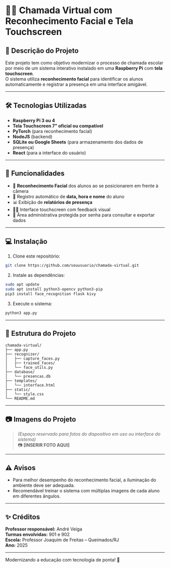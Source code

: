 # 🧑‍🏫 Chamada Virtual com Reconhecimento Facial e Tela Touchscreen

## 📘 Descrição do Projeto

Este projeto tem como objetivo modernizar o processo de chamada escolar por meio de um sistema interativo instalado em uma **Raspberry Pi** com **tela touchscreen**.  
O sistema utiliza **reconhecimento facial** para identificar os alunos automaticamente e registrar a presença em uma interface amigável.

---

## 🛠️ Tecnologias Utilizadas

- **Raspberry Pi 3 ou 4**  
- **Tela Touchscreen 7" oficial ou compatível**  
- **PyTorch** (para reconhecimento facial)  
- **NodeJS** (backend)  
- **SQLite ou Google Sheets** (para armazenamento dos dados de presença)  
- **React** (para a interface do usuário)

---

## 🎯 Funcionalidades

- 📸 **Reconhecimento Facial** dos alunos ao se posicionarem em frente à câmera
- 📝 Registro automático de **data, hora e nome** do aluno
- 📊 Exibição de **relatórios de presença**
- 🧑‍💻 Interface touchscreen com feedback visual
- 🔐 Área administrativa protegida por senha para consultar e exportar dados

---

## 💻 Instalação

1. Clone este repositório:
```bash
git clone https://github.com/seuusuario/chamada-virtual.git
```

2. Instale as dependências:
```bash
sudo apt update
sudo apt install python3-opencv python3-pip
pip3 install face_recognition flask kivy
```

3. Execute o sistema:
```bash
python3 app.py
```

---

## 📂 Estrutura do Projeto

```
chamada-virtual/
├── app.py
├── recognizer/
│   ├── capture_faces.py
│   ├── trained_faces/
│   └── face_utils.py
├── database/
│   └── presencas.db
├── templates/
│   └── interface.html
├── static/
│   └── style.css
└── README.md
```

---

## 📷 Imagens do Projeto

> *(Espaço reservado para fotos do dispositivo em uso ou interface do sistema)*  
📷 **[INSERIR FOTO AQUI]**

---

## ⚠️ Avisos

- Para melhor desempenho do reconhecimento facial, a iluminação do ambiente deve ser adequada.
- Recomendável treinar o sistema com múltiplas imagens de cada aluno em diferentes ângulos.

---

## ✨ Créditos

**Professor responsável:** André Veiga  
**Turmas envolvidas:** 901 e 902  
**Escola:** Professor Joaquim de Freitas – Queimados/RJ  
**Ano:** 2025

---

Modernizando a educação com tecnologia de ponta! 🚀
